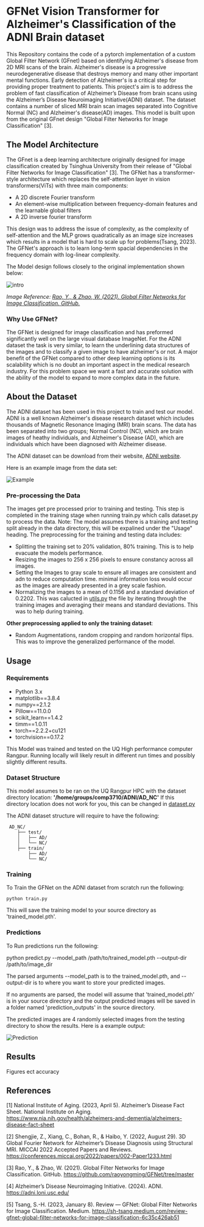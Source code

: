 # GFNet Vision Transformer for Alzheimer's Classification of the ADNI Brain dataset


This Repository contains the code of a pytorch implementation of a custom Global Filter Network (GFnet) based on identifying Alzheimer's disease from 2D MRI scans of the brain. Alzheimer's disease is a progressive neurodegenerative disease that destroys memory and many other important mental functions. Early detection of Alzheimer's is a critical step for providing proper treatment to patients. This project's aim is to address the problem of fast classification of Alzheimer’s Disease from brain scans using the Alzheimer’s Disease Neuroimaging Initiative(ADNI) dataset. The dataset contains a number of sliced MRI brain scan images separated into Cognitive Normal (NC) and Alzheimer's disease(AD) images. This model is built upon from the original GFnet design "Global Filter Networks for Image Classification" [3].

## The Model Architecture
The GFnet is a deep learning architecture originally designed for image classification created by Tsinghua University from their release of "Global Filter Networks for Image Classification" [3]. The GFNet has a transformer-style architecture which replaces the self-attention layer in vision transformers(ViTs) with three main components: 

-   A 2D discrete Fourier transform
-   An element-wise multiplication between frequency-domain features and the learnable global filters
-   A 2D inverse fourier transform

This design was to address the issue of complexity, as the complexity of self-attention and the MLP grows quadratically as an image size increases which results in a model that is hard to scale up for problems(Tsang, 2023). The GFNet's approach is to learn long-term spacial dependencies in the frequency domain with log-linear complexity.

The Model design follows closely to the original implementation shown below:

![intro](assets/GFnet_intro.gif)

_Image Reference: [Rao, Y., & Zhao, W. (2021). Global Filter Networks for Image Classification. GitHub.](https://github.com/raoyongming/GFNet/tree/master)_


### Why Use GFNet?
The GFNet is designed for image classification and has preformed significantly well on the large visual database ImageNet. For the ADNI dataset the task is very similar, to learn the underlining data structures of the images and to classify a given image to have alzheimer's or not. A major benefit of the GFNet compared to other deep learning options is its scalability which is no doubt an important aspect in the medical research industry. For this problem space we want a fast and accurate solution with the ability of the model to expand to more complex data in the future. 

## About the Dataset
The ADNI dataset has been used in this project to train and test our model. ADNI is a well known Alzheimer's disease research dataset which includes thousands of Magnetic Resonance Imaging (MRI) brain scans. The data has been separated into two groups; Normal Control (NC), which are brain images of heathy individuals, and Alzheimer's Disease (AD), which are individuals which have been diagnosed with Alzheimer disease.

 The ADNI dataset can be download from their website, [ADNI website](https://adni.loni.usc.edu/).

 Here is an example image from the data set:

 ![Example](assets/Example_image.jpeg)

### Pre-processing the Data
The images get pre processed prior to training and testing. This step is completed in the training stage when running train.py which calls dataset.py to process the data. Note: The model assumes there is a training and testing split already in the data directory, this will be expalined under the "Usage" heading. The preprocessing for the training and testing data includes:

 - Splitting the training set to 20% validation, 80% training. This is to help evacuate the models performance.
 - Resizing the images to 256 x 256 pixels to ensure constancy across all images.
 - Setting the Images to gray scale to ensure all images are consistent and adn to reduce computation time. minimal information loss would occur as the images are already presented in a grey scale fashion.
 - Normalizing the images to a mean of 0.1156 and a standard deviation of 0.2202. This was calucted in [utils.py](utils.py) the file by iterating through the training images and averaging their means and standard deviations. This was to help during training.

 **Other preprocessing applied to only the training dataset**:

 - Random Augmentations, random cropping and random horizontal flips. This was to improve the generalized performance of the model.
 

## Usage

### Requirements

- Python 3.x
- matplotlib==3.8.4
- numpy==2.1.2
- Pillow==11.0.0
- scikit_learn==1.4.2
- timm==1.0.11
- torch==2.2.2+cu121
- torchvision==0.17.2


This Model was trained and tested on the UQ High performance computer Rangpur. Running locally will likely result in different run times and possibly slightly different results.

### Dataset Structure
This model assumes to be ran on the UQ Rangpur HPC with the dataset directory location: 
**'/home/groups/comp3710/ADNI/AD_NC'**
If this directory location does not work for you, this can be changed in [dataset.py](dataset.py)

The ADNI dataset structure will require to have the following:

```
 AD_NC/
    ├── test/
    │   ├── AD/
    │   └── NC/
    ├── train/
        ├── AD/
        └── NC/
```

### Training

To Train the GFNet on the ADNI dataset from scratch run the following:
```
python train.py
```
This will save the training model to your source directory as 'trained_model.pth'.

### Predictions

To Run predictions run the following: 

python predict.py --model_path /path/to/trained_model.pth --output-dir /path/to/image_dir

The parsed arguments --model_path is to the trained_model.pth, and --output-dir is to where you want to store your predicted images.

If no arguments are parsed, the model will assume that 'trained_model.pth' is in your source directory and the output predicted images will be saved in a folder named 'prediction_outputs' in the source directory.

The predicted images are 4 randomly selected images from the testing directory to show the results. Here is a example output:

![Prediction](assets/prediction_image.png)


## Results

Figures ect
accuracy


## References

[1] National Institute of Aging. (2023, April 5). Alzheimer’s Disease Fact Sheet. National Institute on Aging.  https://www.nia.nih.gov/health/alzheimers-and-dementia/alzheimers-disease-fact-sheet

[2] Shengjie, Z., Xiang, C., Bohan, R., & Haibo, Y. (2022, August 29). 
3D Global Fourier Network for Alzheimer’s Disease Diagnosis using Structural MRI. MICCAI 2022
Accepted Papers and Reviews. https://conferences.miccai.org/2022/papers/002-Paper1233.html

[3] Rao, Y., & Zhao, W. (2021). Global Filter Networks for Image Classification. GitHub.
https://github.com/raoyongming/GFNet/tree/master

[4] Alzheimer’s Disease Neuroimaging Initiative. (2024). ADNI. https://adni.loni.usc.edu/

[5] Tsang, S.-H. (2023, January 8). Review — GFNet: Global Filter Networks for Image Classification. Medium. https://sh-tsang.medium.com/review-gfnet-global-filter-networks-for-image-classification-6c35c426ab51

‌
‌
